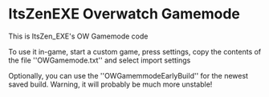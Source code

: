 # ItsZenEXE Overwatch Gamemode

This is ItsZen_EXE's OW Gamemode code

To use it in-game, start a custom game, press settings, copy the contents of the file ''OWGamemode.txt'' and select import settings

Optionally, you can use the ''OWGamemmodeEarlyBuild'' for the newest saved build. Warning, it will probably be much more unstable!